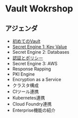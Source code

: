 # Vault Wokrshop

## アジェンダ
* [初めてのVault](https://github.com/tkaburagi/wip-vault-workshop/blob/master/hello-vault.md)
* [Secret Engine 1: Key Value](https://github.com/tkaburagi/wip-vault-workshop/blob/master/kv.md)
* Secret Engine 2: Databases
* [認証とポリシー](https://github.com/tkaburagi/wip-vault-workshop/blob/master/hello-policy.md)
* Secret Engine 3: AWS
* Response Rapping
* PKI Engine
* Encryption as a Service
* クラスタ構成
* CIツール連携
* Kubernetes連携
* Cloud Foundry連携
* Enterprise機能の紹介